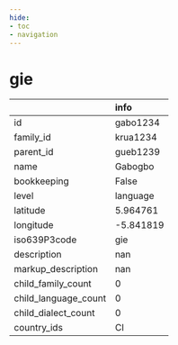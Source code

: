 ```yaml
---
hide:
- toc
- navigation
---
```

# gie
|                      | info      |
|:---------------------|:----------|
| id                   | gabo1234  |
| family_id            | krua1234  |
| parent_id            | gueb1239  |
| name                 | Gabogbo   |
| bookkeeping          | False     |
| level                | language  |
| latitude             | 5.964761  |
| longitude            | -5.841819 |
| iso639P3code         | gie       |
| description          | nan       |
| markup_description   | nan       |
| child_family_count   | 0         |
| child_language_count | 0         |
| child_dialect_count  | 0         |
| country_ids          | CI        |